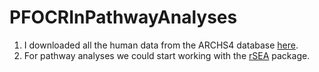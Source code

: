 # PFOCRInPathwayAnalyses

1. I downloaded all the human data from the ARCHS4 database [here](https://www.dropbox.com/s/ae43cpingp8dpe6/human_matrix_download.h5?dl=0).
2. For pathway analyses we could start working with the [rSEA](https://cran.r-project.org/web/packages/rSEA/vignettes/rSEA_vignette.html) package. 

